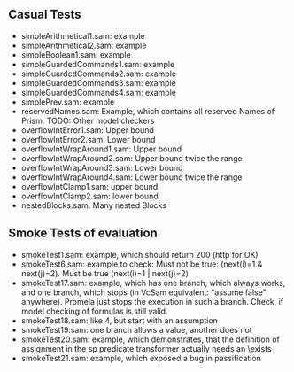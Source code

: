 ## Casual Tests

* simpleArithmetical1.sam: example
* simpleArithmetical2.sam: example
* simpleBoolean1.sam: example
* simpleGuardedCommands1.sam: example
* simpleGuardedCommands2.sam: example
* simpleGuardedCommands3.sam: example
* simpleGuardedCommands4.sam: example
* simplePrev.sam: example
* reservedNames.sam: Example, which contains all reserved Names of Prism. TODO: Other model checkers
* overflowIntError1.sam: Upper bound
* overflowIntError2.sam: Lower bound
* overflowIntWrapAround1.sam: Upper bound 
* overflowIntWrapAround2.sam: Upper bound twice the range
* overflowIntWrapAround3.sam: Lower bound 
* overflowIntWrapAround4.sam: Lower bound twice the range
* overflowIntClamp1.sam: upper bound
* overflowIntClamp2.sam: lower bound
* nestedBlocks.sam: Many nested Blocks

## Smoke Tests of evaluation

* smokeTest1.sam: example, which should return 200 (http for OK)
* smokeTest6.sam: example to check: Must not be true: (next(i)=1 & next(j)=2). Must be true (next(i)=1 | next(j)=2)
* smokeTest17.sam: example, which has one branch, which always works, and one branch, which stops (in VcSam equivalent: "assume false" anywhere). Promela just stops the execution in such a branch. Check, if model checking of formulas is still valid.
* smokeTest18.sam: like 4, but start with an assumption
* smokeTest19.sam: one branch allows a value, another does not
* smokeTest20.sam: example, which demonstrates, that the definition of assignment in the sp predicate transformer actually needs an \exists
* smokeTest21.sam: example, which exposed a bug in passification